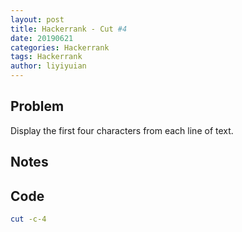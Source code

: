 ```yaml
---
layout: post
title: Hackerrank - Cut #4 
date: 20190621
categories: Hackerrank
tags: Hackerrank
author: liyiyuian
---
```



<!--more-->

## Problem
Display the first four characters from each line of text.


## Notes



## Code

```BASH
cut -c-4
```



